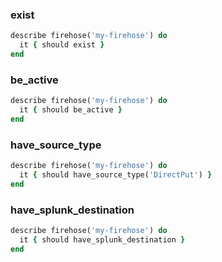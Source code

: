 ### exist

```ruby
describe firehose('my-firehose') do
  it { should exist }
end
```

### be_active

```ruby
describe firehose('my-firehose') do
  it { should be_active }
end
```

### have_source_type

```ruby
describe firehose('my-firehose') do
  it { should have_source_type('DirectPut') }
end
```

### have_splunk_destination

```ruby
describe firehose('my-firehose') do
  it { should have_splunk_destination }
end
```
